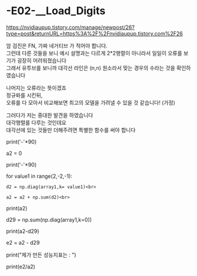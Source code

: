 # -E02-__Load_Digits
https://nvidiaupup.tistory.com/manage/newpost/26?type=post&returnURL=https%3A%2F%2Fnvidiaupup.tistory.com%2F26<br>

암 검진은 FN, 가짜 네거티브 가 적어야 합니다. <br>
그런데 다른 것들을 보니 예시 설명과는 다르게 2*2행렬이 아니라서 일일이 오류를 보기가 굉장히 어려워졌습니다<br>
그래서 유투브를 보니까 대각선 라인은 (n,n) 원소라서 맞는 경우의 수라는 것을 확인하였습니다 <br>

나머지는 오류라는 뜻이겠죠 <br>
정규롸를 시킨뒤, <br>
오류를 다 모아서 비교해보면 최고의 모델을 가려낼 수 있을 것 같습니다! (가정) <br>
 
그러다가 저는 중대한 발견을 하였습니다<br>
대각행렬를 다루는 것인데요 <br>
대각선에 있는 것들만 더해주려면 특별한 함수를 써야 합니다
<br>

print('-'*90)<br>

a2 = 0<br>

print('-'*90)<br>

for value1 in range(2,-2,-1):<br>

    d2 = np.diag(array1,k= value1)<br>

    a2 = a2 + np.sum(d2)<br>

print(a2)<br>


d29 = np.sum(np.diag(array1,k=0))<br>

print(a2-d29)<br>

e2 = a2 - d29<br>

print("제가 만든 성능지표는 : ")<br>

print(e2/a2)<br>

